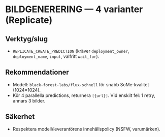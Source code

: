 # BILDGENERERING — 4 varianter (Replicate)

## Verktyg/slug
- `REPLICATE_CREATE_PREDICTION` (kräver `deployment_owner`, `deployment_name`, `input`, valfritt `wait_for`).

## Rekommendationer
- Modell: `black-forest-labs/flux-schnell` för snabb SoMe‑kvalitet (1024×1024).
- Kör 4 parallella predictions, returnera `[{url}]`. Vid enskilt fel: 1 retry, annars 3 bilder.

## Säkerhet
- Respektera modell/leverantörens innehållspolicy (NSFW, varumärken).
